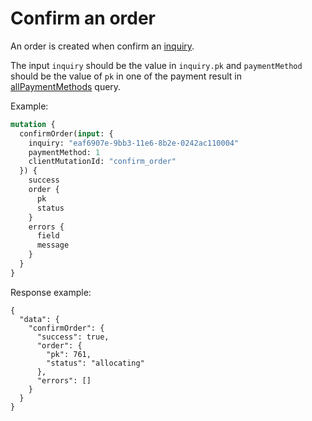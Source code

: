 # Confirm an order

An order is created when confirm an [inquiry](/corp-overview/generate-a-quote).

The input `inquiry` should be the value in `inquiry.pk` and `paymentMethod` should be the value of `pk` in one of the payment result in [allPaymentMethods](/other-resources/payment) query.

Example:

```graphql
mutation {
  confirmOrder(input: {
    inquiry: "eaf6907e-9bb3-11e6-8b2e-0242ac110004"
    paymentMethod: 1
    clientMutationId: "confirm_order"
  }) {
    success
    order {
      pk
      status
    }
    errors {
      field
      message
    }
  }
}
```

Response example:

```
{
  "data": {
    "confirmOrder": {
      "success": true,
      "order": {
        "pk": 761,
        "status": "allocating"
      },
      "errors": []
    }
  }
}
```